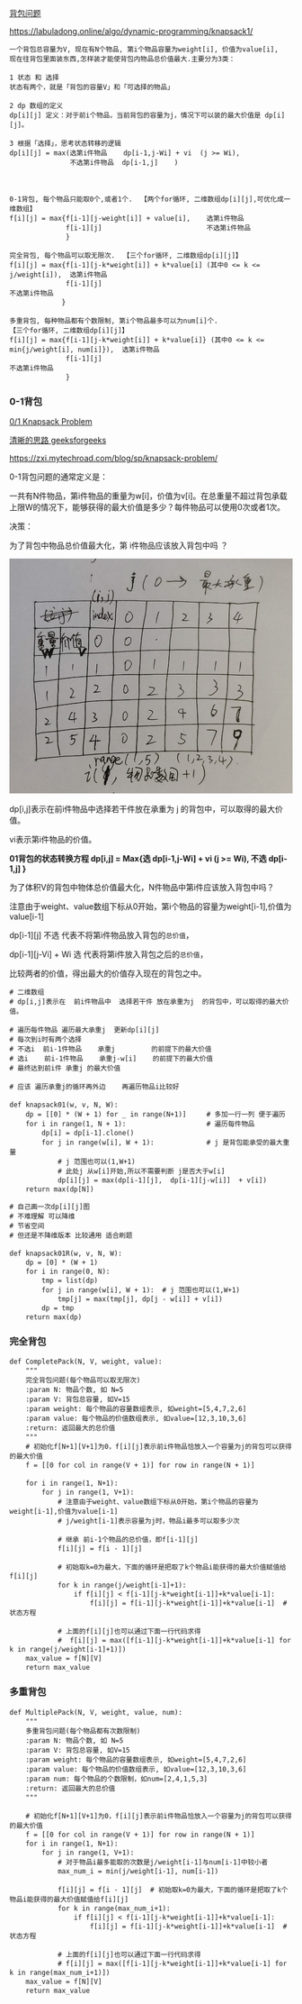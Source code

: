 [背包问题](https://blog.csdn.net/huanghaocs/article/details/77920358)

https://labuladong.online/algo/dynamic-programming/knapsack1/

```
一个背包总容量为V, 现在有N个物品, 第i个物品容量为weight[i], 价值为value[i], 
现在往背包里面装东西,怎样装才能使背包内物品总价值最大.主要分为3类：

1 状态 和 选择
状态有两个，就是「背包的容量V」和「可选择的物品」

2 dp 数组的定义
dp[i][j] 定义：对于前i个物品，当前背包的容量为j，情况下可以装的最大价值是 dp[i][j]。

3 根据「选择」，思考状态转移的逻辑
dp[i][j] = max(选第i件物品    dp[i-1,j-Wi] + vi  (j >= Wi),  
               不选第i件物品  dp[i-1,j]    )



0-1背包, 每个物品只能取0个,或者1个.  【两个for循环, 二维数组dp[i][j],可优化成一维数组】
f[i][j] = max{f[i-1][j-weight[i]] + value[i],    选第i件物品
              f[i-1][j]                          不选第i件物品
              }

完全背包, 每个物品可以取无限次.  【三个for循环, 二维数组dp[i][j]】
f[i][j] = max{f[i-1][j-k*weight[i]] + k*value[i] (其中0 <= k <= j/weight[i]),  选第i件物品
              f[i-1][j]                                                        不选第i件物品
             }

多重背包, 每种物品都有个数限制, 第i个物品最多可以为num[i]个.
【三个for循环, 二维数组dp[i][j]】
f[i][j] = max{f[i-1][j-k*weight[i]] + k*value[i]} (其中0 <= k <= min{j/weight[i], num[i]}),  选第i件物品
              f[i-1][j]                                                  不选第i件物品
              }
```


### 0-1背包

[0/1 Knapsack Problem](https://blog.csdn.net/mu399/article/details/7722810)

[清晰的思路 geeksforgeeks ](https://www.geeksforgeeks.org/0-1-knapsack-problem-dp-10/)

https://zxi.mytechroad.com/blog/sp/knapsack-problem/

0-1背包问题的通常定义是：

一共有N件物品，第i件物品的重量为w[i]，价值为v[i]。在总重量不超过背包承载上限W的情况下，能够获得的最大价值是多少？每件物品可以使用0次或者1次。

决策：

为了背包中物品总价值最大化，第 i件物品应该放入背包中吗 ？

[![pic](https://github.com/awesometime/learn-git/blob/master/Data%20Structure%20and%20Algorithm/Data%20Structure/Dynamic_Programming/20190630201427.jpg)](https://github.com/awesometime/learn-git/blob/master/Data%20Structure%20and%20Algorithm/Data%20Structure/Dynamic_Programming/20190630201427.jpg)

dp[i,j]表示在前i件物品中选择若干件放在承重为 j 的背包中，可以取得的最大价值。

vi表示第i件物品的价值。

**01背包的状态转换方程 dp[i,j] = Max{选 dp[i-1,j-Wi] + vi  (j >= Wi),  不选 dp[i-1,j] }**

为了体积V的背包中物体总价值最大化，N件物品中第i件应该放入背包中吗？

注意由于weight、value数组下标从0开始，第i个物品的容量为weight[i-1],价值为value[i-1]

dp[i-1][j]          不选 代表不将第i件物品放入背包的`总价值`，

dp[i-1][j-Vi] + Wi  选   代表将第i件放入背包之后的`总价值`，

比较两者的价值，得出最大的价值存入现在的背包之中。
```python3
# 二维数组
# dp[i,j]表示在  前i件物品中  选择若干件 放在承重为j  的背包中，可以取得的最大价值。

# 遍历每件物品 遍历最大承重j  更新dp[i][j]
# 每次到i时有两个选择 
# 不选i  前i-1件物品    承重j         的前提下的最大价值
# 选i    前i-1件物品    承重j-w[i]    的前提下的最大价值
# 最终达到前i件 承重j 的最大价值

# 应该 遍历承重j的循环再外边    再遍历物品i比较好

def knapsack01(w, v, N, W):
    dp = [[0] * (W + 1) for _ in range(N+1)]     # 多加一行一列 便于遍历
    for i in range(1, N + 1):                    # 遍历每件物品
        dp[i] = dp[i-1].clone()
        for j in range(w[i], W + 1):             # j 是背包能承受的最大重量
            # j 范围也可以(1,W+1)
            # 此处j 从w[i]开始,所以不需要判断 j是否大于w[i]
            dp[i][j] = max(dp[i-1][j],  dp[i-1][j-w[i]]  + v[i])
    return max(dp[N])
```  
  
  
```python3 
# 自己画一次dp[i][j]图  
# 不难理解 可以降维 
# 节省空间
# 但还是不降维版本 比较通用 适合刷题

def knapsack01R(w, v, N, W):
    dp = [0] * (W + 1)
    for i in range(0, N):
        tmp = list(dp)
        for j in range(w[i], W + 1):  # j 范围也可以(1,W+1)
            tmp[j] = max(tmp[j], dp[j - w[i]] + v[i])
        dp = tmp
    return max(dp)
```
### 完全背包

```py3
def CompletePack(N, V, weight, value):
    """
    完全背包问题(每个物品可以取无限次)
    :param N: 物品个数, 如 N=5
    :param V: 背包总容量, 如V=15
    :param weight: 每个物品的容量数组表示, 如weight=[5,4,7,2,6]
    :param value: 每个物品的价值数组表示, 如value=[12,3,10,3,6]
    :return: 返回最大的总价值
    """
    # 初始化f[N+1][V+1]为0，f[i][j]表示前i件物品恰放入一个容量为j的背包可以获得的最大价值
    f = [[0 for col in range(V + 1)] for row in range(N + 1)]

    for i in range(1, N+1):
        for j in range(1, V+1):
            # 注意由于weight、value数组下标从0开始，第i个物品的容量为weight[i-1],价值为value[i-1]
            # j/weight[i-1]表示容量为j时，物品i最多可以取多少次
            
            # 继承 前i-1个物品的总价值，即f[i-1][j]
            f[i][j] = f[i - 1][j]  
            
            # 初始取k=0为最大，下面的循环是把取了k个物品i能获得的最大价值赋值给f[i][j]
            for k in range(j/weight[i-1]+1):
                if f[i][j] < f[i-1][j-k*weight[i-1]]+k*value[i-1]:
                    f[i][j] = f[i-1][j-k*weight[i-1]]+k*value[i-1]  # 状态方程

            # 上面的f[i][j]也可以通过下面一行代码求得
            #  f[i][j] = max([f[i-1][j-k*weight[i-1]]+k*value[i-1] for k in range(j/weight[i-1]+1)])
    max_value = f[N][V]
    return max_value
```

### 多重背包

```py3
def MultiplePack(N, V, weight, value, num):
    """
    多重背包问题(每个物品都有次数限制)
    :param N: 物品个数, 如 N=5
    :param V: 背包总容量, 如V=15
    :param weight: 每个物品的容量数组表示, 如weight=[5,4,7,2,6]
    :param value: 每个物品的价值数组表示, 如value=[12,3,10,3,6]
    :param num: 每个物品的个数限制，如num=[2,4,1,5,3]
    :return: 返回最大的总价值
    """

    # 初始化f[N+1][V+1]为0，f[i][j]表示前i件物品恰放入一个容量为j的背包可以获得的最大价值
    f = [[0 for col in range(V + 1)] for row in range(N + 1)]
    for i in range(1, N+1):
        for j in range(1, V+1):
            # 对于物品i最多能取的次数是j/weight[i-1]与num[i-1]中较小者
            max_num_i = min(j/weight[i-1], num[i-1])

            f[i][j] = f[i - 1][j]  # 初始取k=0为最大，下面的循环是把取了k个物品i能获得的最大价值赋值给f[i][j]
            for k in range(max_num_i+1):
                if f[i][j] < f[i-1][j-k*weight[i-1]]+k*value[i-1]:
                    f[i][j] = f[i-1][j-k*weight[i-1]]+k*value[i-1]  # 状态方程

            # 上面的f[i][j]也可以通过下面一行代码求得
            # f[i][j] = max([f[i-1][j-k*weight[i-1]]+k*value[i-1] for k in range(max_num_i+1)])
    max_value = f[N][V]
    return max_value
```
